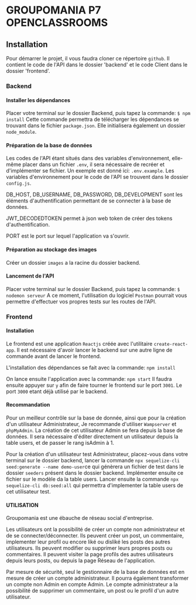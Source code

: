 # GROUPOMANIA P7 OPENCLASSROOMS

## Installation

Pour démarrer le projet, il vous faudra cloner ce répertoire `github`. Il contient le code de l'API dans le dossier 'backend' et le code Client dans le dossier 'frontend'.

### Backend

#### Installer les dépendances

Placer votre terminal sur le dossier Backend, puis tapez la commande:
`$ npm install`
Cette commande permettra de télécharger les dépendances se trouvant dans le fichier `package.json`. Elle initialisera également un dossier `node_module`.

#### Préparation de la base de données

Les codes de l'API étant situés dans des variables d'environnement, elle-même placer dans un fichier `.env`, il sera nécessaire de recréer et d'implémenter se fichier.
Un exemple est donné ici: `.env.example`.
Les variables d'environnement pour le code de l'API se trouvent dans le dossier `config.js`.

DB_HOST, DB_USERNAME, DB_PASSWORD, DB_DEVELOPMENT sont les éléments d'authentification permettant de se connecter à la base de données.

JWT_DECODEDTOKEN permet à json web token de créer des tokens d'authentification.

PORT est le port sur lequel l'application va s'ouvrir.

#### Préparation au stockage des images

Créer un dossier `images` a la racine du dossier backend.

#### Lancement de l'API

Placer votre terminal sur le dossier Backend, puis tapez la commande:
`$ nodemon serveur`
A ce moment, l'utilisation du logiciel `Postman` pourrait vous permettre d'effectuer vos propres tests sur les routes de l'API.

### Frontend

#### Installation

Le frontend est une application `Reactjs` créée avec l'utilitaire `create-react-app`.
Il est nécessaire d'avoir lancer le backend sur une autre ligne de commande avant de lancer le frontend.

L'installation des dépendances se fait avec la commande:
`npm install`

On lance ensuite l'application avec la commande:
`npm start`
Il faudra ensuite appuyer sur `y` afin de faire tourner le frontend sur le port `3001`. Le port `3000` etant déjà utilisé par le backend.

#### Recommandation

Pour un meilleur contrôle sur la base de donnée, ainsi que pour la création d'un utilisateur Administrateur, Je recommande d'utiliser `Wampserver` et `phpMyAdmin`. La création de cet utilisateur Admin se fera depuis la base de données. Il sera nécessaire d'éditer directement un utilisateur depuis la table users, et de passer le rang isAdmin à 1.

Pour la création d'un utilisateur test Administrateur, placez-vous dans votre terminal sur le dossier backend, lancer la commande `npx sequelize-cli seed:generate --name demo-user`ce qui génèrera un fichier de test dans le dossier `seeders` présent dans le dossier backend. Implémenter ensuite ce fichier sur le modèle da la table users. Lancer ensuite la commande `npx sequelize-cli db:seed:all` qui permettra d'implementer la table users de cet utilisateur test.

#### UTILISATION

Groupomania est une ébauche de réseau social d'entreprise.

Les utilisateurs ont la possibilité de créer un compte non administrateur et de se connecter/déconnecter.
Ils peuvent créer un post, un commentaire, implementer leur profil ou encore liké ou disliké les posts des autres utilisateurs.
Ils peuvent modifier ou supprimer leurs propres posts ou commentaires.
Il peuvent visiter la page profils des autres utilisateurs depuis leurs posts, ou depuis la page Réseau de l'application.

Par mesure de sécurité, seul le gestionnaire de la base de données est en mesure de créer un compte administrateur. Il pourra également transformer un compte non Admin en compte Admin.
Le compte administrateur a la possibilité de supprimer un commentaire, un post ou le profil d'un autre utilisateur.
